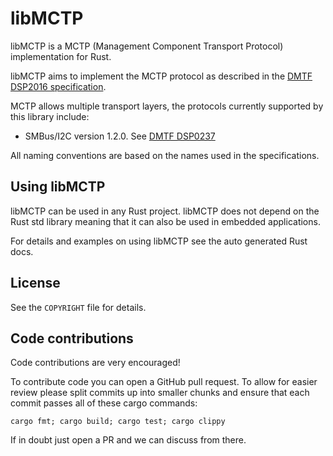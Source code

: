 # libMCTP

libMCTP is a MCTP (Management Component Transport Protocol) implementation
for Rust.

libMCTP aims to implement the MCTP protocol as described in the [DMTF DSP2016
specification](https://www.dmtf.org/sites/default/files/standards/documents/DSP2016.pdf).

MCTP allows multiple transport layers, the protocols currently supported by
this library include:
 * SMBus/I2C version 1.2.0. See [DMTF DSP0237](https://www.dmtf.org/sites/default/files/standards/documents/DSP0237_1.2.0.pdf)

All naming conventions are based on the names used in the specifications.

## Using libMCTP

libMCTP can be used in any Rust project. libMCTP does not depend on the Rust
std library meaning that it can also be used in embedded applications.

For details and examples on using libMCTP see the auto generated Rust docs.

## License

See the `COPYRIGHT` file for details.

## Code contributions

Code contributions are very encouraged!

To contribute code you can open a GitHub pull request. To allow for easier
review please split commits up into smaller chunks and ensure that each commit
passes all of these cargo commands:

```shell
cargo fmt; cargo build; cargo test; cargo clippy
```

If in doubt just open a PR and we can discuss from there.
